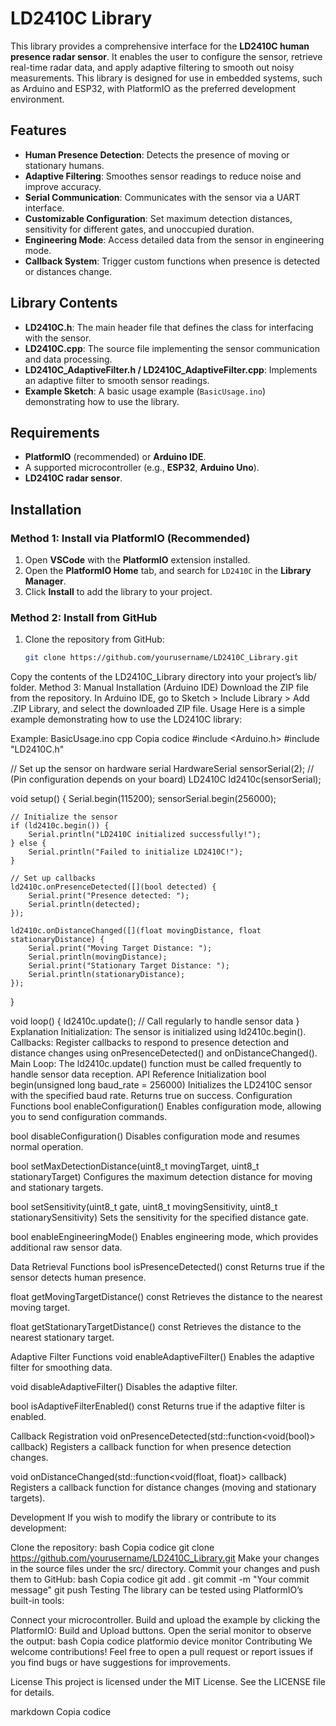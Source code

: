 # LD2410C Library

This library provides a comprehensive interface for the **LD2410C human presence radar sensor**. It enables the user to configure the sensor, retrieve real-time radar data, and apply adaptive filtering to smooth out noisy measurements. This library is designed for use in embedded systems, such as Arduino and ESP32, with PlatformIO as the preferred development environment.

## Features

- **Human Presence Detection**: Detects the presence of moving or stationary humans.
- **Adaptive Filtering**: Smoothes sensor readings to reduce noise and improve accuracy.
- **Serial Communication**: Communicates with the sensor via a UART interface.
- **Customizable Configuration**: Set maximum detection distances, sensitivity for different gates, and unoccupied duration.
- **Engineering Mode**: Access detailed data from the sensor in engineering mode.
- **Callback System**: Trigger custom functions when presence is detected or distances change.

## Library Contents

- **LD2410C.h**: The main header file that defines the class for interfacing with the sensor.
- **LD2410C.cpp**: The source file implementing the sensor communication and data processing.
- **LD2410C_AdaptiveFilter.h / LD2410C_AdaptiveFilter.cpp**: Implements an adaptive filter to smooth sensor readings.
- **Example Sketch**: A basic usage example (`BasicUsage.ino`) demonstrating how to use the library.

## Requirements

- **PlatformIO** (recommended) or **Arduino IDE**.
- A supported microcontroller (e.g., **ESP32**, **Arduino Uno**).
- **LD2410C radar sensor**.
  
## Installation

### Method 1: Install via PlatformIO (Recommended)

1. Open **VSCode** with the **PlatformIO** extension installed.
2. Open the **PlatformIO Home** tab, and search for `LD2410C` in the **Library Manager**.
3. Click **Install** to add the library to your project.

### Method 2: Install from GitHub

1. Clone the repository from GitHub:
   ```bash
   git clone https://github.com/yourusername/LD2410C_Library.git

Copy the contents of the LD2410C_Library directory into your project’s lib/ folder.
Method 3: Manual Installation (Arduino IDE)
Download the ZIP file from the repository.
In Arduino IDE, go to Sketch > Include Library > Add .ZIP Library, and select the downloaded ZIP file.
Usage
Here is a simple example demonstrating how to use the LD2410C library:

Example: BasicUsage.ino
cpp
Copia codice
#include <Arduino.h>
#include "LD2410C.h"

// Set up the sensor on hardware serial
HardwareSerial sensorSerial(2); // (Pin configuration depends on your board)
LD2410C ld2410c(sensorSerial);

void setup() {
    Serial.begin(115200);
    sensorSerial.begin(256000);
    
    // Initialize the sensor
    if (ld2410c.begin()) {
        Serial.println("LD2410C initialized successfully!");
    } else {
        Serial.println("Failed to initialize LD2410C!");
    }

    // Set up callbacks
    ld2410c.onPresenceDetected([](bool detected) {
        Serial.print("Presence detected: ");
        Serial.println(detected);
    });

    ld2410c.onDistanceChanged([](float movingDistance, float stationaryDistance) {
        Serial.print("Moving Target Distance: ");
        Serial.println(movingDistance);
        Serial.print("Stationary Target Distance: ");
        Serial.println(stationaryDistance);
    });
}

void loop() {
    ld2410c.update(); // Call regularly to handle sensor data
}
Explanation
Initialization: The sensor is initialized using ld2410c.begin().
Callbacks: Register callbacks to respond to presence detection and distance changes using onPresenceDetected() and onDistanceChanged().
Main Loop: The ld2410c.update() function must be called frequently to handle sensor data reception.
API Reference
Initialization
bool begin(unsigned long baud_rate = 256000)
Initializes the LD2410C sensor with the specified baud rate. Returns true on success.
Configuration Functions
bool enableConfiguration()
Enables configuration mode, allowing you to send configuration commands.

bool disableConfiguration()
Disables configuration mode and resumes normal operation.

bool setMaxDetectionDistance(uint8_t movingTarget, uint8_t stationaryTarget)
Configures the maximum detection distance for moving and stationary targets.

bool setSensitivity(uint8_t gate, uint8_t movingSensitivity, uint8_t stationarySensitivity)
Sets the sensitivity for the specified distance gate.

bool enableEngineeringMode()
Enables engineering mode, which provides additional raw sensor data.

Data Retrieval Functions
bool isPresenceDetected() const
Returns true if the sensor detects human presence.

float getMovingTargetDistance() const
Retrieves the distance to the nearest moving target.

float getStationaryTargetDistance() const
Retrieves the distance to the nearest stationary target.

Adaptive Filter Functions
void enableAdaptiveFilter()
Enables the adaptive filter for smoothing data.

void disableAdaptiveFilter()
Disables the adaptive filter.

bool isAdaptiveFilterEnabled() const
Returns true if the adaptive filter is enabled.

Callback Registration
void onPresenceDetected(std::function<void(bool)> callback)
Registers a callback function for when presence detection changes.

void onDistanceChanged(std::function<void(float, float)> callback)
Registers a callback function for distance changes (moving and stationary targets).

Development
If you wish to modify the library or contribute to its development:

Clone the repository:
bash
Copia codice
git clone https://github.com/yourusername/LD2410C_Library.git
Make your changes in the source files under the src/ directory.
Commit your changes and push them to GitHub:
bash
Copia codice
git add .
git commit -m "Your commit message"
git push
Testing
The library can be tested using PlatformIO’s built-in tools:

Connect your microcontroller.
Build and upload the example by clicking the PlatformIO: Build and Upload buttons.
Open the serial monitor to observe the output:
bash
Copia codice
platformio device monitor
Contributing
We welcome contributions! Feel free to open a pull request or report issues if you find bugs or have suggestions for improvements.

License
This project is licensed under the MIT License. See the LICENSE file for details.

markdown
Copia codice

